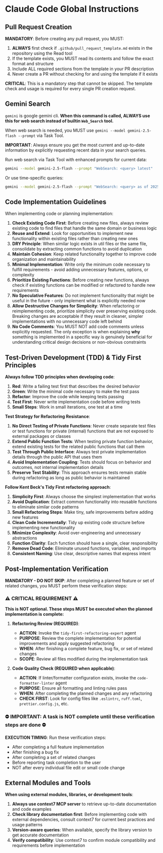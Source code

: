 # Claude Code Global Instructions

## Pull Request Creation

**MANDATORY**: Before creating any pull request, you MUST:

1. **ALWAYS** first check if `.github/pull_request_template.md` exists in the repository using the Read tool
2. If the template exists, you MUST read its contents and follow the exact format and structure
3. Include ALL required sections from the template in your PR description
4. Never create a PR without checking for and using the template if it exists

**CRITICAL**: This is a mandatory step that cannot be skipped. The template check and usage is required for every single PR creation request.

## Gemini Search

`gemini` is google gemini cli. **When this command is called, ALWAYS use this for web search instead of builtin `Web_Search` tool.**

When web search is needed, you MUST use `gemini --model gemini-2.5-flash --prompt` via Task Tool.

**IMPORTANT**: Always ensure you get the most current and up-to-date information by explicitly requesting recent data in your search queries.

Run web search via Task Tool with enhanced prompts for current data:

```bash
gemini --model gemini-2.5-flash --prompt "WebSearch: <query> latest"
```

Or use time-specific queries:

```bash
gemini --model gemini-2.5-flash --prompt "WebSearch: <query> as of 2025 current status latest updates"
```

## Code Implementation Guidelines

When implementing code or planning implementation:

1. **Check Existing Code First**: Before creating new files, always review existing code to find files that handle the same domain or business logic
2. **Reuse and Extend**: Look for opportunities to implement new functionality within existing files rather than creating new ones
3. **DRY Principle**: When similar logic exists in util files or the same file, consolidate by extracting common functions to avoid duplication
4. **Maintain Cohesion**: Keep related functionality together to improve code organization and maintainability
5. **Minimal Implementation**: Write only the minimum code necessary to fulfill requirements - avoid adding unnecessary features, options, or complexity
6. **Prioritize Existing Functions**: Before creating new functions, always check if existing functions can be modified or refactored to handle new requirements
7. **No Speculative Features**: Do not implement functionality that might be useful in the future - only implement what is explicitly needed now
8. **Allow Destructive Changes for Simplicity**: When refactoring or reimplementing code, prioritize simplicity over preserving existing code. Breaking changes are acceptable if they result in cleaner, simpler implementations with no unnecessary code left behind
9. **No Code Comments**: You MUST NOT add code comments unless explicitly requested. The only exception is when explaining **why** something is implemented in a specific way is genuinely beneficial for understanding critical design decisions or non-obvious constraints

## Test-Driven Development (TDD) & Tidy First Principles

**Always follow TDD principles when developing code**:

1. **Red**: Write a failing test first that describes the desired behavior
2. **Green**: Write the minimal code necessary to make the test pass
3. **Refactor**: Improve the code while keeping tests passing
4. **Test First**: Never write implementation code before writing tests
5. **Small Steps**: Work in small iterations, one test at a time

**Test Strategy for Refactoring Resistance**:

1. **No Direct Testing of Private Functions**: Never create separate test files or test functions for private (internal) functions that are not exposed to external packages or classes
2. **Extend Public Function Tests**: When testing private function behavior, extend existing tests for the related public functions that call them
3. **Test Through Public Interface**: Always test private implementation details through the public API that uses them
4. **Avoid Implementation Coupling**: Tests should focus on behavior and outcomes, not internal implementation details
5. **Preserve Test Stability**: This approach ensures tests remain stable during refactoring as long as public behavior is maintained

**Follow Kent Beck's Tidy First refactoring approach**:

1. **Simplicity First**: Always choose the simplest implementation that works
2. **Avoid Duplication**: Extract common functionality into reusable functions to eliminate similar code patterns
3. **Small Refactoring Steps**: Make tiny, safe improvements before adding new features
4. **Clean Code Incrementally**: Tidy up existing code structure before implementing new functionality
5. **Minimize Complexity**: Avoid over-engineering and unnecessary abstractions
6. **Function Clarity**: Each function should have a single, clear responsibility
7. **Remove Dead Code**: Eliminate unused functions, variables, and imports
8. **Consistent Naming**: Use clear, descriptive names that express intent

## Post-Implementation Verification

**MANDATORY - DO NOT SKIP**: After completing a planned feature or set of related changes, you MUST perform these verification steps:

### ⚠️ CRITICAL REQUIREMENT ⚠️
**This is NOT optional. These steps MUST be executed when the planned implementation is complete:**

1. **Refactoring Review (REQUIRED)**: 
   - **ACTION**: Invoke the `tidy-first-refactoring-expert` agent
   - **PURPOSE**: Review the complete implementation for potential improvements and apply suggested refactoring
   - **WHEN**: After finishing a complete feature, bug fix, or set of related changes
   - **SCOPE**: Review all files modified during the implementation task

2. **Code Quality Check (REQUIRED when applicable)**:
   - **ACTION**: If linter/formatter configuration exists, invoke the `code-formatter-linter` agent
   - **PURPOSE**: Ensure all formatting and linting rules pass
   - **WHEN**: After completing the planned changes and any refactoring
   - **CHECK FIRST**: Look for config files like `.eslintrc`, `ruff.toml`, `prettier.config.js`, etc.

### ⛔ IMPORTANT: A task is NOT complete until these verification steps are done ⛔

**EXECUTION TIMING**: Run these verification steps:
- After completing a full feature implementation
- After finishing a bug fix
- After completing a set of related changes
- Before reporting task completion to the user
- NOT after every individual file edit or small code change

## External Modules and Tools

**When using external modules, libraries, or development tools**:

1. **Always use context7 MCP server** to retrieve up-to-date documentation and code examples
2. **Check library documentation first**: Before implementing code with external dependencies, consult context7 for current best practices and usage patterns
3. **Version-aware queries**: When available, specify the library version to get accurate documentation
4. **Verify compatibility**: Use context7 to confirm module compatibility and requirements before implementation


